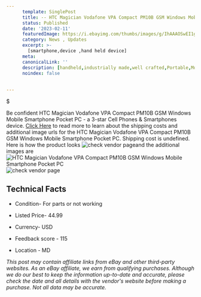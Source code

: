 ```yaml
---
      template: SinglePost
      title: -- HTC Magician Vodafone VPA Compact PM10B GSM Windows Mobile Smartphone Pocket PC
      status: Published
      date: '2023-02-11'
      featuredImage: https://i.ebayimg.com/thumbs/images/g/IhAAAOSwEI1gZL-Z/s-l225.jpg
      category: News , Updates
      excerpt: >-
        [smartphone,device ,hand held device]
      meta:
      canonicalLink: ''
      description: [handheld,industrially made,well crafted,Portable,Mobile,Compact,Convenient,Lightweight,Maneuverable,Man-portable,Miniature,Carriable,Hand-held,Light,Holdable,Transportable,Mobile device,Pocket-sized,On-the-go,Wireless,Cordless,Compact size,Convenient size, smartphone,device ,hand held device]
      noindex: false
      
        
---
```

$

Be confident HTC Magician Vodafone VPA Compact PM10B GSM Windows Mobile Smartphone Pocket PC - a 3-star Cell Phones & Smartphones device. [Click Here](https://www.ebay.com/itm/265107655170?hash=item3db9a5ca02%3Ag%3AIhAAAOSwEI1gZL-Z&mkevt=1&mkcid=1&mkrid=711-53200-19255-0&campid=%253CePNCampaignId%253E&customid=%253CreferenceId%253E&toolid=10049) to read more to learn about the shipping costs and additional image urls for the HTC Magician Vodafone VPA Compact PM10B GSM Windows Mobile Smartphone Pocket PC. Shipping cost is undefined. Here is how the product looks ![check vendor page](https://i.ebayimg.com/thumbs/images/g/IhAAAOSwEI1gZL-Z/s-l225.jpg)and the additional images are![HTC Magician Vodafone VPA Compact PM10B GSM Windows Mobile Smartphone Pocket PC](https://i.ebayimg.com/images/g/IhAAAOSwEI1gZL-Z/s-l1600.jpg)![check vendor page](https://origin-galleryplus.ebayimg.com/ws/web/265107655170_2_0_1/225x225.jpg,https://origin-galleryplus.ebayimg.com/ws/web/265107655170_3_0_1/225x225.jpg,https://origin-galleryplus.ebayimg.com/ws/web/265107655170_4_0_1/225x225.jpg,https://origin-galleryplus.ebayimg.com/ws/web/265107655170_5_0_1/225x225.jpg,https://origin-galleryplus.ebayimg.com/ws/web/265107655170_6_0_1/225x225.jpg,https://origin-galleryplus.ebayimg.com/ws/web/265107655170_7_0_1/225x225.jpg,https://origin-galleryplus.ebayimg.com/ws/web/265107655170_8_0_1/225x225.jpg,https://origin-galleryplus.ebayimg.com/ws/web/265107655170_9_0_1/225x225.jpg,https://origin-galleryplus.ebayimg.com/ws/web/265107655170_10_0_1/225x225.jpg,https://origin-galleryplus.ebayimg.com/ws/web/265107655170_11_0_1/225x225.jpg,https://origin-galleryplus.ebayimg.com/ws/web/265107655170_12_0_1/225x225.jpg)



 ## Technical Facts 



     
      

 - Condition- For parts or not working 


      

 - Listed Price- 44.99 


      

 - Currency- USD 


      

 - Feedback score - 115 


      

 - Location - MD 


      
      

 *_This post may contain affiliate links from eBay and other third-party websites. As an eBay affiliate, we earn from qualifying purchases. Although we do our best to keep the information up-to-date and accurate, please check the date and all details with the vendor's website before making a purchase. Not all data may be accurate._*






